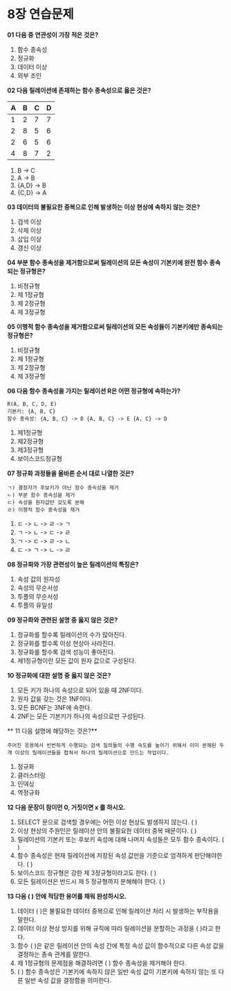 # 8장 연습문제

**01 다음 중 연관성이 가장 적은 것은?**

1. 함수 종속성
2. 정규화
3. 데이터 이상
4. 외부 조인

**02 다음 릴레이션에 존재하는 함수 종속성으로 옳은 것은?**

| A | B | C | D |
|---|---|---|---|
| 1 | 2 | 7 | 7 |
| 2 | 8 | 5 | 6 |
| 2 | 6 | 5 | 6 |
| 4 | 8 | 7 | 2 |

1. B -> C
2. A -> B
3. {A,D} -> B
4. {C,D} -> A

**03 데이터의 불필요한 중복으로 인해 발생하는 이상 현상에 속하지 않는 것은?**

1. 검색 이상
2. 삭제 이상
3. 삽입 이상
4. 갱신 이상

**04 부분 함수 종속성을 제거함으로써 릴레이션의 모든 속성이 기본키에 완전 함수 종속되는 정규형은?**

1. 비정규형
2. 제 1정규형
3. 제 2정규형
4. 제 3정규형

**05 이행적 함수 종속성을 제거함으로써 릴레이션의 모든 속성들이 기본키에만 종속되는 정규형은?**

1. 비정규형
2. 제 1정규형
3. 제 2정규형
4. 제 3정규형

**06 다음 함수 종속성을 가지는 릴레이션 R은 어떤 정규형에 속하는가?**

```
R(A, B, C, D, E)
기본키: {A, B, C}
함수 종속성: {A, B, C} -> D {A, B, C} -> E {A, C} -> D
```

1. 제1정규형
2. 제2정규형
3. 제3정규형
4. 보이스코드정규형

**07 정규화 과정들을 올바른 순서 대로 나열한 것은?**

```
ㄱ) 결정자가 후보키가 아닌 함수 종속성을 제거
ㄴ) 부분 함수 종속성을 제거
ㄷ) 속성을 원자값만 갖도록 분해
ㄹ) 이행적 함수 종속성을 제거
```

1. ㄷ -> ㄴ -> ㄹ -> ㄱ
2. ㄱ -> ㄴ -> ㄷ -> ㄹ
3. ㄱ -> ㄷ -> ㄹ -> ㄴ
4. ㄷ -> ㄱ -> ㄴ -> ㄹ

**08 정규화와 가장 관련성이 높은 릴레이션의 특징은?**

1. 속성 값의 원자성
2. 속성의 무순서성
3. 투플의 무순서성
4. 투플의 유일성

**09 정규화와 관련된 설명 중 옳지 않은 것은?**

1. 정규화를 할수록 릴레이션의 수가 많아진다.
2. 정규화를 할수록 이상 현상아 사라진다.
3. 정규화를 할수록 검색 성능이 좋아진다.
4. 제1정규형이란 모든 값이 원자 값으로 구성된다.

**10 정규화에 대한 설명 중 옳지 않은 것은?**

1. 모든 키가 하나의 속성으로 되어 있을 때 2NF이다.
2. 원자 값을 갖는 것은 1NF이다.
3. 모든 BCNF는 3NF에 속한다.
4. 2NF는 모든 기본키가 하나의 속성으로만 구성된다.

** 11 다음 설명에 해당하는 것은?**

```
주어진 응용에서 빈번하게 수행되는 검색 질의들의 수행 속도를 높이기 위해서 이미 분해된 두 개 이상의 릴레이션들을 합쳐서 하나의 릴레이션으로 만드는 작업이다.
```

1. 정규화
2. 클러스터링
3. 인덱싱
4. 역정규화

**12 다음 문장이 참이먼 0, 거짓이면 x 를 하시오.**

1. SELECT 문으로 검색할 경우에는 어떤 이상 현상도 발생하지 않는다. ( )
2. 이상 현상의 주원인은 릴레이션 안의 불필요한 데이터 중복 때문이다. ( )
3. 릴레이션의 기본키 또는 후보키 속성에 대해 나머지 속성들은 모두 함수 종속이다. ( )
4. 함수 종속성은 현재 릴레이션에 저장된 속성 값만을 기준으로 엄격하게 판단해야한다. ( )
5. 보이스코드 정규형은 강한 제 3정규형이라고도 한다. ( )
6. 모든 릴레이션은 반드시 제 5 정규형까지 분해해야 한다. ( )

**13 다음 ( ) 안에 적당한 용어를 채워 완성하시오.**

1. 데이터 ( )은 불필요한 데이터 중복으로 인해 릴레이션 처리 시 발생하는 부작용을 말한다.
2. 데이터 이상 현상 방지를 위해 규칙에 따라 릴레이션을 분할하는 과정을 ( )라고 한다.
3. 함수 ( )은 같은 릴레이션 안의 속성 간에 특정 속성 값이 함수적으로 다른 속성 값을 결정하는 종속 관계를 말한다.
4. 제 1정규형의 문제점을 해결하려면 ( ) 함수 종속성을 제거해야 한다.
5. ( ) 함수 종속성은 기본키에 속하지 않은 일반 속성 값이 기본키에 속하지 않는 또 다른 일반 속성 값을 결정함을 의미한다.




